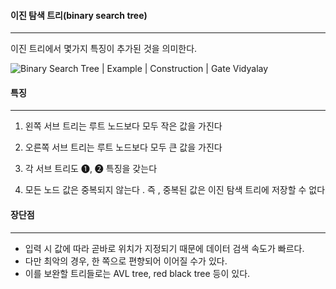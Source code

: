 #### 이진 탐색 트리(binary search tree)

---

이진 트리에서 몇가지 특징이 추가된 것을 의미한다.

![Binary Search Tree | Example | Construction | Gate Vidyalay](assets/binary%20search%20tree/Binary-Search-Tree-Example.png)



#### 특징

---

1. 왼쪽 서브 트리는 루트 노드보다 모두 작은 값을 가진다

2. 오른쪽 서브 트리는 루트 노드보다 모두 큰 값을 가진다
3. 각 서브 트리도 ➊, ➋ 특징을 갖는다
4. 모든 노드 값은 중복되지 않는다 . 즉 , 중복된 값은 이진 탐색 트리에 저장할 수 없다





#### 장단점

---

- 입력 시 값에 따라 곧바로 위치가 지정되기 때문에 데이터 검색 속도가 빠르다. 
- 다만 최악의 경우, 한 쪽으로 편향되어 이어질 수가 있다. 
- 이를 보완할 트리들로는 AVL tree, red black tree 등이 있다.